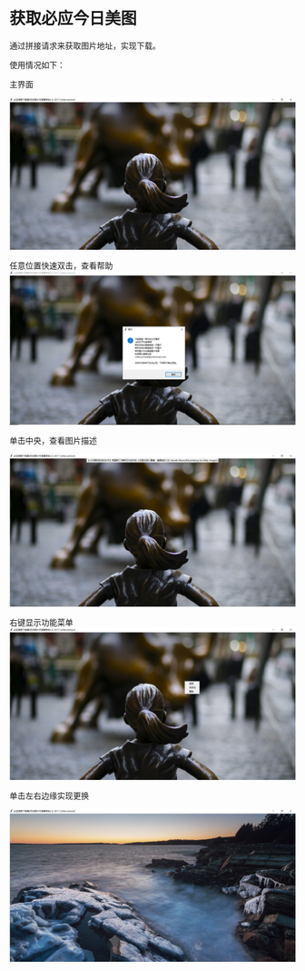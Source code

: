 #  获取必应今日美图

通过拼接请求来获取图片地址，实现下载。

使用情况如下：

主界面

![主界面](\screenshots\1.png)

任意位置快速双击，查看帮助![帮助](\screenshots\3.png)

单击中央，查看图片描述

![图片信息](\screenshots\2.png)

右键显示功能菜单
![右击](\screenshots\4.png)

单击左右边缘实现更换

![更换](\screenshots\5.png)
